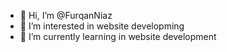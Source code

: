 - 👋 Hi, I’m @FurqanNiaz
- 👀 I’m interested in website developming
- 🌱 I’m currently learning in website development
